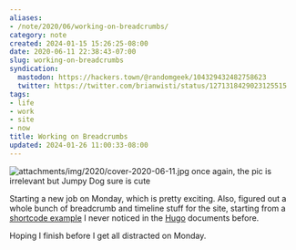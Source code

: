 ```yaml
---
aliases:
- /note/2020/06/working-on-breadcrumbs/
category: note
created: 2024-01-15 15:26:25-08:00
date: 2020-06-11 22:38:43-07:00
slug: working-on-breadcrumbs
syndication:
  mastodon: https://hackers.town/@randomgeek/104329432482758623
  twitter: https://twitter.com/brianwisti/status/1271318429023125515
tags:
- life
- work
- site
- now
title: Working on Breadcrumbs
updated: 2024-01-26 11:00:33-08:00
---
```


![attachments/img/2020/cover-2020-06-11.jpg](../../../attachments/img/2020/cover-2020-06-11.jpg)
once again, the pic is irrelevant but Jumpy Dog sure is cute

Starting a new job on Monday, which is pretty exciting. Also, figured out a whole bunch of breadcrumb and timeline stuff for the site, starting from a [shortcode example](https://gohugo.io/content-management/sections/#example-breadcrumb-navigation) I never noticed in the [Hugo](../../../card/Hugo.md) documents before.

Hoping I finish before I get all distracted on Monday.